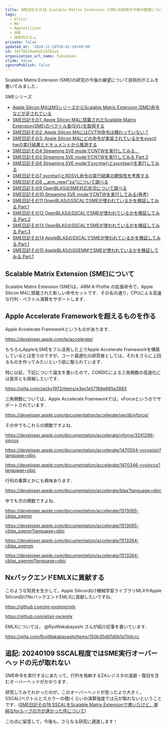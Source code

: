 ```yaml
---
title: SME日記その16 Scalable Matrix Extension (SME)の研究の今後の展望についての技術的ポエム
tags:
  - Elixir
  - M4
  - AppleSilicon
  - SME
  - 技術的ポエム
private: false
updated_at: '2024-12-29T20:42:18+09:00'
id: 34ff853daebaf24761a4
organization_url_name: fukuokaex
slide: false
ignorePublish: false
---
```

Scalable Matrix Extension (SME)の研究の今後の展望について技術的ポエムを書いてみました．

SMEシリーズ

- [Apple Silicon M4はM3シリーズからScalable Matrix Extension (SME)命令などが足されている](https://qiita.com/zacky1972/items/69fd802fd41ae4d7d469)
- [SME日記その1: Apple Silicon M4に搭載されたScalable Matrix Extension(SME)のベクトル長(SVL)を取得する](https://qiita.com/zacky1972/items/231fd22a1fdef15d4108)
- [SME日記その2: Apple Silicon M4にはCVTW命令は備わっていない？](https://qiita.com/zacky1972/items/a4fc98614df085586175)
- [SME日記その3: Apple Silicon M4にどの命令が実装されているかをsysctl hwの実行結果とドキュメントから推測する](https://qiita.com/zacky1972/items/427035001554cb9768bc)
- [SME日記その4 Streaming SVE modeでCNTWを実行してみる．](https://qiita.com/zacky1972/items/3182fa1693983846205d)
- [SME日記その5 Streaming SVE modeでCNTWを実行してみる Part 2](https://qiita.com/zacky1972/items/b7b5dd456fe021b30eb2)
- [SME日記その6 Streaming SVE modeでsvcntw()とsvcntsw()を実行してみる](https://qiita.com/zacky1972/items/7d4ec630d54564ebb9b3)
- [SME日記その7 svcntw()とRDSVL命令の実行結果の関係性を考察する](https://qiita.com/zacky1972/items/48cf7577e254b8c3a0b6)
- [SME日記その8 __arm_new("za")について調べる](https://qiita.com/zacky1972/items/762b73b3414369d762ad)
- [SME日記その9 OpenBLASのSME対応状況について調べる](https://qiita.com/zacky1972/items/0c6f5aed0365f1b4fdb6)
- [SME日記その10 Streaming SVE modeでCNTWを実行してみる(再考)](https://qiita.com/zacky1972/items/ba3e07a8bc1e5e56d19a)
- [SME日記その11 OpenBLASのSSCALでSMEが使われているかを検証してみる Part.1](https://qiita.com/zacky1972/items/15bca5a0dcd3073d4d60)
- [SME日記その12 OpenBLASのSSCALでSMEが使われているかを検証してみる Part.2](https://qiita.com/zacky1972/items/2d69ed8b7ae5840012db)
- [SME日記その13 OpenBLASのSSCALでSMEが使われているかを検証してみる Part.3](https://qiita.com/zacky1972/items/5fe73657dd1e4b167320)
- [SME日記その14 AppleBLASのSSCALでSMEが使われているかを検証してみる Part.1](https://qiita.com/zacky1972/items/9b22e23cd18a4912b99a)
- [SME日記その15 AppleBLASのSGEMMでSMEが使われているかを検証してみる Part.1](https://qiita.com/zacky1972/items/e6e8d8ebe4400c6ef737)

## Scalable Matrix Extension (SME)について

Scalable Matrix Extension (SME)は，ARM A-Profile の拡張命令で，Apple Silicon M4に搭載された新しい命令セットです．その名の通り，CPUによる高速な行列・ベクトル演算をサポートします．

## Apple Accelerate Frameworkを超えるものを作る

Apple Accelerate Frameworkというものがあります．

https://developer.apple.com/jp/accelerate/

もちろんAppleもSMEをフル活用した上でApple Accelerate Frameworkを構築しているとは思うのですが，コード最適化の研究者としては，それをさらに上回るものを作ってみたいという欲に駆られています．

特に以前，下記について論文を書いたので，CORDICによる三角関数の高速化には是非とも挑戦したいです．

https://qiita.com/zacky1972/items/e3ec1e57168e685e2893

三角関数については，Apple Accelerate Frameworkでは，vForceというのでサポートされています．

https://developer.apple.com/documentation/accelerate/veclib/vforce/

その中でもこれらの関数ですよね．

https://developer.apple.com/documentation/accelerate/vforce/3241296-sincos

https://developer.apple.com/documentation/accelerate/1470504-vvcosisin?language=objc

https://developer.apple.com/documentation/accelerate/1470346-vvsincos?language=objc

行列の乗算とかにも興味あります．

https://developer.apple.com/documentation/accelerate/blas?language=objc

中でも次の関数ですよね．

https://developer.apple.com/documentation/accelerate/1513065-cblas_sgemv

https://developer.apple.com/documentation/accelerate/1513065-cblas_sgemv?language=objc

https://developer.apple.com/documentation/accelerate/1513264-cblas_sgemm

https://developer.apple.com/documentation/accelerate/1513264-cblas_sgemm?language=objc

## NxバックエンドEMLXに貢献する

このような知見を生かして，Apple Silicon向け機械学習ライブラリMLXやApple Silicon向けNxバックエンドEMLXに貢献したいですね．

https://github.com/ml-explore/mlx

https://github.com/elixir-nx/emlx

EMLXについては， @RyoWakabayashi さんが紹介記事を書いています．

https://qiita.com/RyoWakabayashi/items/150b35d97d0b1a70dccc

## 追記: 20240109 SSCAL程度ではSME実行オーバーヘッドの元が取れない

SME命令を実行するにあたって，行列を格納するZAレジスタの退避・復旧を含むオーバーヘッドがかかります．

研究してみてわかったのが，このオーバーヘッドが思ったより大きく，SSCAL(ベクトルとスカラーの積)くらいの演算強度では元が取れないということです．([SME日記その19 SSCALをScalable Matrix Extensionで書いたけど，単純なforループの方が速かった件について](https://qiita.com/zacky1972/items/02829310e691d3380f5d))

この点に留意して，今後も，さらなる研究に邁進します！
